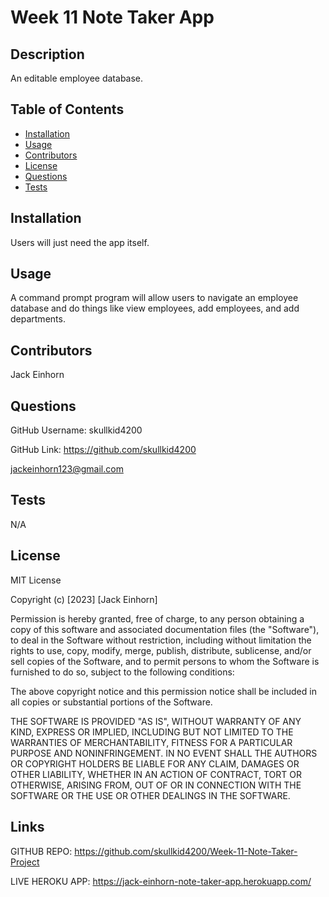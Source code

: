 # Week 11 Note Taker App

## Description

An editable employee database. 

## Table of Contents
- [Installation](#installation)
- [Usage](#usage)
- [Contributors](#contributors)
- [License](#license)
- [Questions](#questions)
- [Tests](#tests)

## Installation

Users will just need the app itself. 

## Usage

A command prompt program will allow users to navigate an employee database and do things like view employees, add employees, and add departments. 

## Contributors

Jack Einhorn

## Questions

GitHub Username: skullkid4200

GitHub Link: https://github.com/skullkid4200

jackeinhorn123@gmail.com

## Tests

N/A

## License

MIT License


Copyright (c) [2023] [Jack Einhorn]

Permission is hereby granted, free of charge, to any person obtaining a copy
of this software and associated documentation files (the "Software"), to deal
in the Software without restriction, including without limitation the rights
to use, copy, modify, merge, publish, distribute, sublicense, and/or sell
copies of the Software, and to permit persons to whom the Software is
furnished to do so, subject to the following conditions:

The above copyright notice and this permission notice shall be included in all
copies or substantial portions of the Software.

THE SOFTWARE IS PROVIDED "AS IS", WITHOUT WARRANTY OF ANY KIND, EXPRESS OR
IMPLIED, INCLUDING BUT NOT LIMITED TO THE WARRANTIES OF MERCHANTABILITY,
FITNESS FOR A PARTICULAR PURPOSE AND NONINFRINGEMENT. IN NO EVENT SHALL THE
AUTHORS OR COPYRIGHT HOLDERS BE LIABLE FOR ANY CLAIM, DAMAGES OR OTHER
LIABILITY, WHETHER IN AN ACTION OF CONTRACT, TORT OR OTHERWISE, ARISING FROM,
OUT OF OR IN CONNECTION WITH THE SOFTWARE OR THE USE OR OTHER DEALINGS IN THE
SOFTWARE.


## Links

GITHUB REPO: https://github.com/skullkid4200/Week-11-Note-Taker-Project

LIVE HEROKU APP: https://jack-einhorn-note-taker-app.herokuapp.com/
